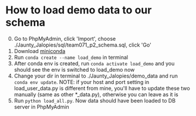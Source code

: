 # How to load demo data to our schema
0. Go to PhpMyAdmin, click 'Import', choose ./Jaunty_Jalopies/sql/team071_p2_schema.sql, click 'Go'
1. Download [miniconda](https://docs.conda.io/en/latest/miniconda.html) 
2. Run `conda create --name load_demo` in terminal
3. After conda env is created, run `conda activate load_demo` and you should see the env is switched to load_demo now
4. Change your dir in terminal to ./Jaunty_Jalopies/demo_data and run `conda env update`. NOTE: if your host and port 
   setting in load_user_data.py is different from mine, you'll have to update these two manually (same as other *_data.py), 
   otherwise you can leave as it is
5. Run `python load_all.py`. Now data should have been loaded to DB server in PhpMyAdmin
